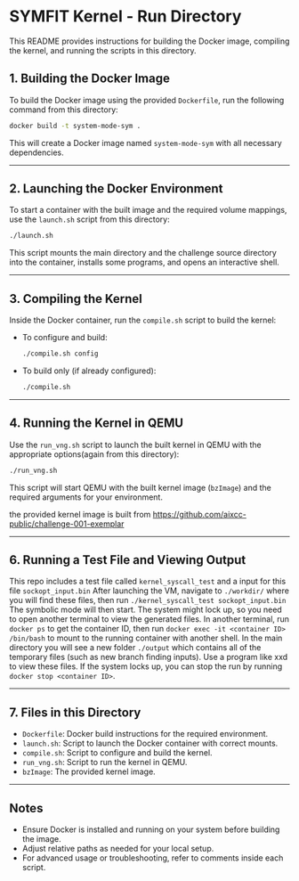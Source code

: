 # SYMFIT Kernel - Run Directory

This README provides instructions for building the Docker image, compiling the kernel, and running the scripts in this directory.

## 1. Building the Docker Image

To build the Docker image using the provided `Dockerfile`, run the following command from this directory:

```sh
docker build -t system-mode-sym .
```

This will create a Docker image named `system-mode-sym` with all necessary dependencies.

---

## 2. Launching the Docker Environment

To start a container with the built image and the required volume mappings, use the `launch.sh` script from this directory:

```sh
./launch.sh
```

This script mounts the main directory and the challenge source directory into the container, installs some programs, and opens an interactive shell.

---

## 3. Compiling the Kernel

Inside the Docker container, run the `compile.sh` script to build the kernel:

- To configure and build:
  ```sh
  ./compile.sh config
  ```
- To build only (if already configured):
  ```sh
  ./compile.sh
  ```

---

## 4. Running the Kernel in QEMU

Use the `run_vng.sh` script to launch the built kernel in QEMU with the appropriate options(again from this directory):

```sh
./run_vng.sh
```

This script will start QEMU with the built kernel image (`bzImage`) and the required arguments for your environment.

the provided kernel image is built from https://github.com/aixcc-public/challenge-001-exemplar

---

## 6. Running a Test File and Viewing Output

This repo includes a test file called `kernel_syscall_test` and a input for this file `sockopt_input.bin`
After launching the VM, navigate to `./workdir/` where you will find these files, then run `./kernel_syscall_test sockopt_input.bin`
The symbolic mode will then start. The system might lock up, so you need to open another terminal to view the generated files.
In another terminal, run `docker ps` to get the container ID, then run `docker exec -it <container ID> /bin/bash` to mount to the running container with another shell.
In the main directory you will see a new folder `./output` which contains all of the temporary files (such as new branch finding inputs). Use a program like xxd to view these files.
If the system locks up, you can stop the run by running `docker stop <container ID>`. 

---

## 7. Files in this Directory

- `Dockerfile`: Docker build instructions for the required environment.
- `launch.sh`: Script to launch the Docker container with correct mounts.
- `compile.sh`: Script to configure and build the kernel.
- `run_vng.sh`: Script to run the kernel in QEMU.
- `bzImage`: The provided kernel image.

---

## Notes
- Ensure Docker is installed and running on your system before building the image.
- Adjust relative paths as needed for your local setup.
- For advanced usage or troubleshooting, refer to comments inside each script.
